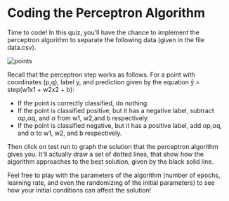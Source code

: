 # Coding the Perceptron Algorithm
Time to code! In this quiz, you'll have the chance to implement the perceptron
algorithm to separate the following data (given in the file data.csv).

![points](https://i.imgur.com/0p9Xiua.png)

Recall that the perceptron step works as follows. For a point with coordinates (p,q), label y, and prediction given by the equation ŷ = step(w1x1 + w2x2 + b):

 - If the point is correctly classified, do nothing.
 - If the point is classified positive, but it has a negative label, subtract αp,αq, and α from w1, w2,and b respectively.
 - If the point is classified negative, but it has a positive label, add αp,αq, and α to w1, w2, and b respectively.

Then click on test run to graph the solution that the perceptron algorithm gives you. It'll actually draw a set of dotted lines, that show how the algorithm approaches to the best solution, given by the black solid line.

Feel free to play with the parameters of the algorithm (number of epochs, learning rate, and even the randomizing of the initial parameters) to see how your initial conditions can affect the solution!
